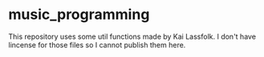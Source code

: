 # music_programming

This repository uses some util functions made by Kai Lassfolk. I don't have lincense for those files so I cannot publish them here.
